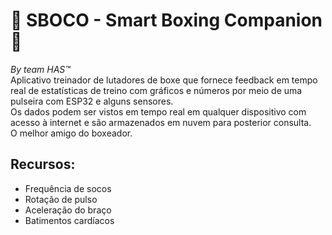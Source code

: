 # 🥊 SBOCO - Smart Boxing Companion 🥊
*By team HAS™*  
Aplicativo treinador de lutadores de boxe que fornece feedback em tempo real de estatísticas de treino com gráficos e números por meio de uma pulseira com ESP32 e alguns sensores.  
Os dados podem ser vistos em tempo real em qualquer dispositivo com acesso à internet e são armazenados em nuvem para posterior consulta.  
O melhor amigo do boxeador.
## Recursos:
- Frequência de socos
- Rotação de pulso
- Aceleração do braço
- Batimentos cardíacos
